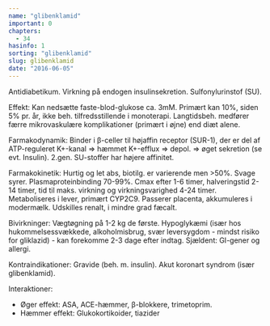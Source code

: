 ```yaml
---
name: "glibenklamid"
important: 0
chapters:  
  - 34
hasinfo: 1
sorting: "glibenklamid"
slug: glibenklamid
date: "2016-06-05"
---
```


Antidiabetikum. Virkning på endogen insulinsekretion. Sulfonylurinstof (SU).

Effekt: Kan nedsætte faste-blod-glukose ca. 3mM. Primært kan 10%, siden 5% pr. år, ikke beh. tilfredsstillende i monoterapi. Langtidsbeh. medfører færre mikrovaskulære komplikationer (primært i øjne) end diæt alene.

Farmakodynamik: Binder i β-celler til højaffin receptor (SUR-1), der er del af ATP-reguleret K+-kanal => hæmmet K+-efflux => depol. => øget sekretion (se evt. Insulin). 2.gen. SU-stoffer har højere affinitet.

Farmakokinetik: Hurtig og let abs, biotilg. er varierende men >50%. Svage syrer. Plasmaproteinbinding 70-99%. Cmax efter 1-6 timer, halveringstid 2-14 timer, tid til maks. virkning og virkningsvarighed 4-24 timer. Metaboliseres i lever, primært CYP2C9. Passerer placenta, akkumuleres i modermælk. Udskilles renalt, i mindre grad fæcalt.

Bivirkninger: Vægtøgning på 1-2 kg de første. Hypoglykæmi (især hos hukommelsessvækkede, alkoholmisbrug, svær leversygdom - mindst risiko for gliklazid) - kan forekomme 2-3 dage efter indtag. Sjældent: GI-gener og allergi.

Kontraindikationer: Gravide (beh. m. insulin). Akut koronart syndrom (især glibenklamid).

Interaktioner: <ul><li>Øger effekt: ASA, ACE-hæmmer, β-blokkere, trimetoprim.</li><li>Hæmmer effekt: Glukokortikoider, tiazider</li></ul>
